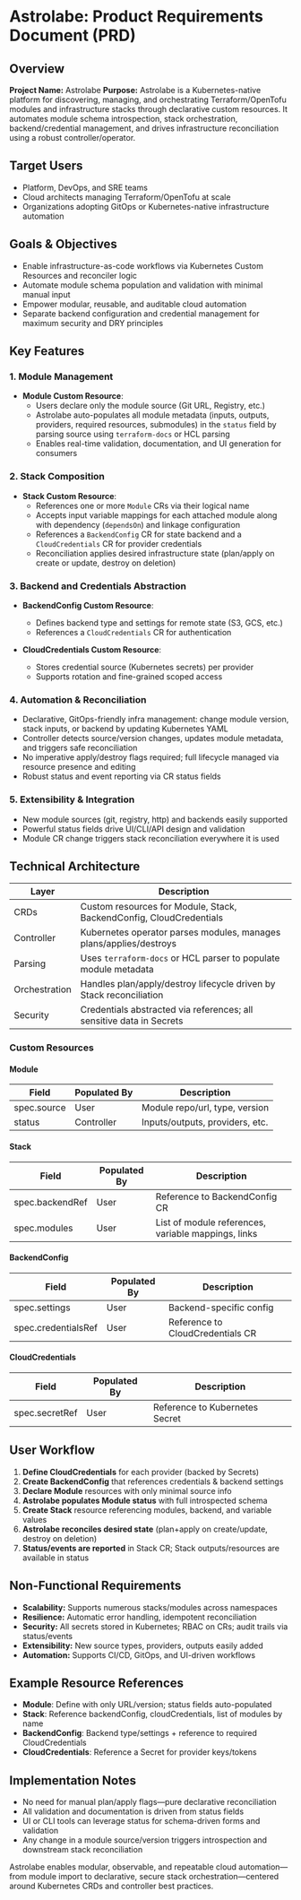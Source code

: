 # Astrolabe: Product Requirements Document (PRD)

## Overview

**Project Name:** Astrolabe
**Purpose:**
Astrolabe is a Kubernetes-native platform for discovering, managing, and orchestrating Terraform/OpenTofu modules and infrastructure stacks through declarative custom resources. It automates module schema introspection, stack orchestration, backend/credential management, and drives infrastructure reconciliation using a robust controller/operator.

## Target Users

- Platform, DevOps, and SRE teams
- Cloud architects managing Terraform/OpenTofu at scale
- Organizations adopting GitOps or Kubernetes-native infrastructure automation

## Goals & Objectives

- Enable infrastructure-as-code workflows via Kubernetes Custom Resources and reconciler logic
- Automate module schema population and validation with minimal manual input
- Empower modular, reusable, and auditable cloud automation
- Separate backend configuration and credential management for maximum security and DRY principles

## Key Features

### 1. Module Management

- **Module Custom Resource**:
    - Users declare only the module source (Git URL, Registry, etc.)
    - Astrolabe auto-populates all module metadata (inputs, outputs, providers, required resources, submodules) in the `status` field by parsing source using `terraform-docs` or HCL parsing
    - Enables real-time validation, documentation, and UI generation for consumers

### 2. Stack Composition

- **Stack Custom Resource**:
    - References one or more `Module` CRs via their logical name
    - Accepts input variable mappings for each attached module along with dependency (`dependsOn`) and linkage configuration
    - References a `BackendConfig` CR for state backend and a `CloudCredentials` CR for provider credentials
    - Reconciliation applies desired infrastructure state (plan/apply on create or update, destroy on deletion)

### 3. Backend and Credentials Abstraction

- **BackendConfig Custom Resource**:
    - Defines backend type and settings for remote state (S3, GCS, etc.)
    - References a `CloudCredentials` CR for authentication

- **CloudCredentials Custom Resource**:
    - Stores credential source (Kubernetes secrets) per provider
    - Supports rotation and fine-grained scoped access

### 4. Automation & Reconciliation

- Declarative, GitOps-friendly infra management: change module version, stack inputs, or backend by updating Kubernetes YAML
- Controller detects source/version changes, updates module metadata, and triggers safe reconciliation
- No imperative apply/destroy flags required; full lifecycle managed via resource presence and editing
- Robust status and event reporting via CR status fields

### 5. Extensibility & Integration

- New module sources (git, registry, http) and backends easily supported
- Powerful status fields drive UI/CLI/API design and validation
- Module CR change triggers stack reconciliation everywhere it is used

## Technical Architecture

| Layer       | Description                                                          |
|-------------|----------------------------------------------------------------------|
| CRDs        | Custom resources for Module, Stack, BackendConfig, CloudCredentials  |
| Controller  | Kubernetes operator parses modules, manages plans/applies/destroys   |
| Parsing     | Uses `terraform-docs` or HCL parser to populate module metadata      |
| Orchestration | Handles plan/apply/destroy lifecycle driven by Stack reconciliation|
| Security    | Credentials abstracted via references; all sensitive data in Secrets |

### Custom Resources

#### Module

| Field       | Populated By  | Description                         |
|-------------|--------------|-------------------------------------|
| spec.source | User         | Module repo/url, type, version      |
| status      | Controller   | Inputs/outputs, providers, etc.     |

#### Stack

| Field           | Populated By | Description                                           |
|-----------------|-------------|-------------------------------------------------------|
| spec.backendRef | User        | Reference to BackendConfig CR                         |
| spec.modules    | User        | List of module references, variable mappings, links   |

#### BackendConfig

| Field           | Populated By | Description                       |
|-----------------|-------------|-----------------------------------|
| spec.settings   | User        | Backend-specific config           |
| spec.credentialsRef | User    | Reference to CloudCredentials CR  |

#### CloudCredentials

| Field          | Populated By | Description                    |
|----------------|-------------|--------------------------------|
| spec.secretRef | User        | Reference to Kubernetes Secret |

## User Workflow

1. **Define CloudCredentials** for each provider (backed by Secrets)
2. **Create BackendConfig** that references credentials & backend settings
3. **Declare Module** resources with only minimal source info
4. **Astrolabe populates Module status** with full introspected schema
5. **Create Stack** resource referencing modules, backend, and variable values
6. **Astrolabe reconciles desired state** (plan+apply on create/update, destroy on deletion)
7. **Status/events are reported** in Stack CR; Stack outputs/resources are available in status

## Non-Functional Requirements

- **Scalability:** Supports numerous stacks/modules across namespaces
- **Resilience:** Automatic error handling, idempotent reconciliation
- **Security:** All secrets stored in Kubernetes; RBAC on CRs; audit trails via status/events
- **Extensibility:** New source types, providers, outputs easily added
- **Automation:** Supports CI/CD, GitOps, and UI-driven workflows

## Example Resource References

- **Module**:
  Define with only URL/version; status fields auto-populated
- **Stack**:
  Reference backendConfig, cloudCredentials, list of modules by name
- **BackendConfig**:
  Backend type/settings + reference to required CloudCredentials
- **CloudCredentials**:
  Reference a Secret for provider keys/tokens

## Implementation Notes

- No need for manual plan/apply flags—pure declarative reconciliation
- All validation and documentation is driven from status fields
- UI or CLI tools can leverage status for schema-driven forms and validation
- Any change in a module source/version triggers introspection and downstream stack reconciliation

Astrolabe enables modular, observable, and repeatable cloud automation—from module import to declarative, secure stack orchestration—centered around Kubernetes CRDs and controller best practices.
